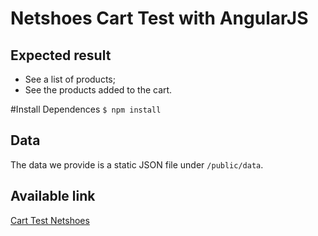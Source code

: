 # Netshoes Cart Test with AngularJS

## Expected result
* See a list of products;
* See the products added to the cart.

#Install Dependences
`$ npm install`

## Data
The data we provide is a static JSON file under `/public/data`.

## Available link
[Cart Test Netshoes](http://brunomacedo.co/_w/netshoes)